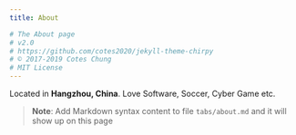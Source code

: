 ```yaml
---
title: About

# The About page
# v2.0
# https://github.com/cotes2020/jekyll-theme-chirpy
# © 2017-2019 Cotes Chung
# MIT License
---
```


Located in **Hangzhou, China**. Love Software, Soccer, Cyber Game etc.

> **Note**: Add Markdown syntax content to file `tabs/about.md` and it will show up on this page
